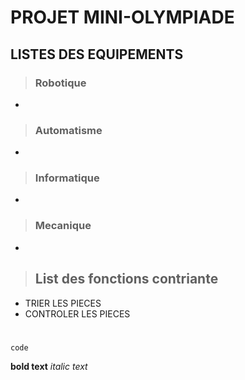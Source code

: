# PROJET MINI-OLYMPIADE


## LISTES DES EQUIPEMENTS
>### Robotique
-
>### Automatisme
-
>### Informatique
-
>### Mecanique
-


>## List des fonctions contriante
- TRIER LES PIECES
- CONTROLER LES PIECES

#
`code`

**bold text**
*italic text*

>

